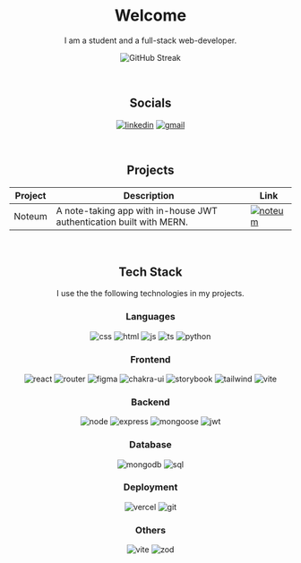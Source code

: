 <div align="center">

# Welcome

I am a student and a full-stack web-developer.

![GitHub Streak](https://github-readme-streak-stats.herokuapp.com?user=Akshat-Sabharwal&mode=weekly)

<br />

## Socials

<a href="https://linkedin.com/in/akshat-sabharwal">![linkedin](https://img.shields.io/badge/LinkedIn-0077B5?style=for-the-badge&logo=linkedin&logoColor=white)</a>
<a href="https://mail.google.com/mail/u/0/?view=cm&fs=1&tf=1&to=akshat.sabharwal.work@gmail.com">![gmail](https://img.shields.io/badge/Gmail-EA4335.svg?style=for-the-badge&logo=Gmail&logoColor=white)</a>

<br />

## Projects

<div style="text-align: left;">

| Project | Description                                                         | Link                                                                                                            |
| ------- | ------------------------------------------------------------------- | --------------------------------------------------------------------------------------------------------------- |
| Noteum  | A note-taking app with in-house JWT authentication built with MERN. | <a href="https://noteum.vercel.app">![noteum](https://img.shields.io/badge/Noteum-FFF?style=for-the-badge&)</a> |

</div>

<br />

## Tech Stack

I use the the following technologies in my projects.

### Languages

![css](https://img.shields.io/badge/CSS3-1572B6?style=for-the-badge&logo=css3&logoColor=white)
![html](https://img.shields.io/badge/HTML5-E34F26?style=for-the-badge&logo=html5&logoColor=white)
![js](https://img.shields.io/badge/JavaScript-323330?style=for-the-badge&logo=javascript&logoColor=F7DF1E)
![ts](https://img.shields.io/badge/TypeScript-007ACC?style=for-the-badge&logo=typescript&logoColor=FFFFFF)
![python](https://img.shields.io/badge/Python-FFD43B?style=for-the-badge&logo=python&logoColor=blue)

### Frontend

![react](https://img.shields.io/badge/React-20232A?style=for-the-badge&logo=react&logoColor=61DAFB)
![router](https://img.shields.io/badge/React_Router-CA4245?style=for-the-badge&logo=react-router&logoColor=white)
![figma](https://img.shields.io/badge/Figma-F24E1E?style=for-the-badge&logo=figma&logoColor=white)
![chakra-ui](https://img.shields.io/badge/Chakra--UI-319795?style=for-the-badge&logo=chakra-ui&logoColor=white)
![storybook](https://img.shields.io/badge/storybook-FF4785?style=for-the-badge&logo=storybook&logoColor=white)
![tailwind](https://img.shields.io/badge/Tailwind_CSS-38B2AC?style=for-the-badge&logo=tailwind-css&logoColor=white)
![vite](https://img.shields.io/badge/Vite-B73BFE?style=for-the-badge&logo=vite&logoColor=FFD62E)

### Backend

![node](https://img.shields.io/badge/Node%20js-339933?style=for-the-badge&logo=nodedotjs&logoColor=white)
![express](https://img.shields.io/badge/Express%20js-000000?style=for-the-badge&logo=express&logoColor=white)
![mongoose](https://img.shields.io/badge/Mongoose-fcfbeb?style=for-the-badge&logo=mongoose&logoColor=red)
![jwt](https://img.shields.io/badge/JWT-000000?style=for-the-badge&logo=JSON%20web%20tokens&logoColor=white)

### Database

![mongodb](https://img.shields.io/badge/MongoDB-4EA94B?style=for-the-badge&logo=mongodb&logoColor=white)
![sql](https://img.shields.io/badge/MySQL-005C84?style=for-the-badge&logo=mysql&logoColor=white)

### Deployment

![vercel](https://img.shields.io/badge/Vercel-000000?style=for-the-badge&logo=vercel&logoColor=white)
![git](https://img.shields.io/badge/GIT-E44C30?style=for-the-badge&logo=git&logoColor=white)

### Others
![vite](https://img.shields.io/badge/Vite-B73BFE?style=for-the-badge&logo=vite&logoColor=FFD62E)
![zod](https://img.shields.io/badge/Zod-000000?style=for-the-badge&logo=zod&logoColor=3068B7)

<div>
